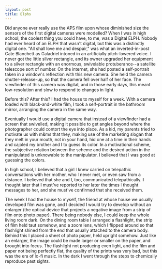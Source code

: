 ```yaml
---
layout: post
title: Elphs
---
```


Did anyone ever really use the APS film upon whose diminished size the sensors of the first digital cameras were modelled? When I was in high school, the coolest thing you could have, to me, was a Digital ELPH. Nobody had ever heard of an ELPH that wasn't digital, but this was a distinctly digital one. "All shall love me and despair," was what an inverted-in-post Cate Blanchett as Galadriel intoned in an artificially pitch-lowered voice. I never got the little silver rectangle, and its owner upgraded her equipment to a silver rectangle with an enormous, swivelable protuberance--a satellite telescope sort of number. On the internet, she had posted a self-portrait taken in a window's reflection with this new camera. She held the camera shutter-release-up, so that the camera fell over half of her face. The viewfinder of this camera was digital, and in those early days, this meant low-resolution and slow to respond to changes in light.

Before this? After this? I had the house to myself for a week. With a camera loaded with black-and-white film, I took a self-portrait in the bathroom mirror, arranging the camera in the same way.

Eventually I would use a digital camera that instead of a viewfinder had a screen that swivelled, making it possible to get angles beyond where the photographer could contort the eye into place. As a kid, my parents tried to motivate us with m&ms that they, making use of the marketing slogan that they melt in your mouth, not in your hand, hid one at a time in their hands and cajoled my brother and I to guess its color. In a motivational scheme, the subjective relation between the scheme and the desired action in the manipulated is unknowable to the manipulator. I believed that I was good at guessing the colors.

In high school, I believed that a girl I knew carried on telepathic conversations with her mother, who I never met, or even saw from a distance. I believed that she and I, too, communicated telepathically. I thought later that I must've reported to her later the times I thought messages to her, and she must've confirmed that she received them.

The week I had the house to myself, the friend at whose house we usually developed film was gone, and I decided I would try to develop without an enlarger (the optical device that projects a negative image from a strip of film onto photo paper). There being nobody else, I could keep the whole living room dark. On the dining room table I arranged a flashlight, the strip of film held taut somehow, and a zoom lens, which I flipped around so that flashlight shined from the end that usually attached to the camera body. Behind this I placed a sheet of photo paper, held upright somehow. Just like an enlarger, the image could be made larger or smaller on the paper, and brought into focus. The flashlight not producing even light, and the film and paper not being perfectly flat, the quality of the prints was very bad, but this was the era of lo-fi music. In the dark I went through the steps to chemically reproduce past sights.